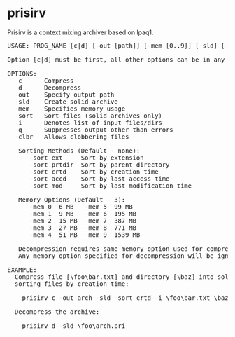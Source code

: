 # prisirv

Prisirv is a context mixing archiver based on lpaq1.

<pre>
USAGE: PROG_NAME [c|d] [-out [path]] [-mem [0..9]] [-sld] [-sort [..]] [-i [files|dirs]] [-q] [-clbr]

Option [c|d] must be first, all other options can be in any order.

OPTIONS:
   c      Compress
   d      Decompress
  -out    Specify output path
  -sld    Create solid archive
  -mem    Specifies memory usage
  -sort   Sort files (solid archives only)
  -i      Denotes list of input files/dirs
  -q      Suppresses output other than errors
  -clbr   Allows clobbering files

   Sorting Methods (Default - none):
      -sort ext     Sort by extension
      -sort prtdir  Sort by parent directory
      -sort crtd    Sort by creation time
      -sort accd    Sort by last access time
      -sort mod     Sort by last modification time
  
   Memory Options (Default - 3):
      -mem 0  6 MB   -mem 5  99 MB
      -mem 1  9 MB   -mem 6  195 MB
      -mem 2  15 MB  -mem 7  387 MB
      -mem 3  27 MB  -mem 8  771 MB
      -mem 4  51 MB  -mem 9  1539 MB
    
   Decompression requires same memory option used for compression.
   Any memory option specified for decompression will be ignored.
  
EXAMPLE:
  Compress file [\foo\bar.txt] and directory [\baz] into solid archive [\foo\arch], 
  sorting files by creation time:

    prisirv c -out arch -sld -sort crtd -i \foo\bar.txt \baz

  Decompress the archive:

    prisirv d -sld \foo\arch.pri
</pre>

